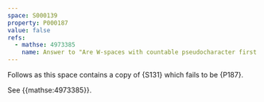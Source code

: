 ```yaml
---
space: S000139
property: P000187
value: false
refs:
  - mathse: 4973385
    name: Answer to "Are W-spaces with countable pseudocharacter first countable?"
---
```


Follows as this space contains a copy of {S131}
which fails to be {P187}.

See {{mathse:4973385}}.
